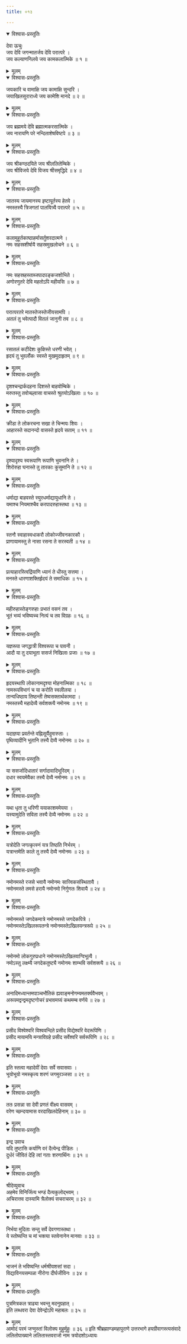 ```yaml
---
title: ०१३

---
```


<details open><summary>विश्वास-प्रस्तुतिः</summary>

देवा ऊचुः  
जय देवि जगन्मातर्जय देवि परात्परे ।  
जय कल्याणनिलये जय कामकलात्मिके ॥ १ ॥
</details>

<details><summary>मूलम्</summary>

देवा ऊचुः  
जय देवि जगन्मातर्जय देवि परात्परे ।  
जय कल्याणनिलये जय कामकलात्मिके ॥ १ ॥
</details>

<details open><summary>विश्वास-प्रस्तुतिः</summary>

जयकारि च वामाक्षि जय कामाक्षि सुन्दरि ।  
जयाखिलसुराराध्ये जय कामेशि मानदे ॥ २ ॥
</details>

<details><summary>मूलम्</summary>

जयकारि च वामाक्षि जय कामाक्षि सुन्दरि ।  
जयाखिलसुराराध्ये जय कामेशि मानदे ॥ २ ॥
</details>

<details open><summary>विश्वास-प्रस्तुतिः</summary>

जय ब्रह्ममये देवि ब्रह्मात्मकरसात्मिके ।  
जय नारायणि परे नन्दिताशेषविष्टपे ॥ ३ ॥
</details>

<details><summary>मूलम्</summary>

जय ब्रह्ममये देवि ब्रह्मात्मकरसात्मिके ।  
जय नारायणि परे नन्दिताशेषविष्टपे ॥ ३ ॥
</details>

<details open><summary>विश्वास-प्रस्तुतिः</summary>

जय श्रीकण्ठदयिते जय श्रीललितेम्बिके ।  
जय श्रीविजये देवि विजय श्रीसमृद्धिदे ॥ ४ ॥
</details>

<details><summary>मूलम्</summary>

जय श्रीकण्ठदयिते जय श्रीललितेम्बिके ।  
जय श्रीविजये देवि विजय श्रीसमृद्धिदे ॥ ४ ॥
</details>

<details open><summary>विश्वास-प्रस्तुतिः</summary>

जातस्य जायमानस्य इष्टापूर्तस्य हेतवे ।  
नमस्तस्यै त्रिजगतां पालयित्र्यै परात्परे ॥ ५ ॥
</details>

<details><summary>मूलम्</summary>

जातस्य जायमानस्य इष्टापूर्तस्य हेतवे ।  
नमस्तस्यै त्रिजगतां पालयित्र्यै परात्परे ॥ ५ ॥
</details>

<details open><summary>विश्वास-प्रस्तुतिः</summary>

कलामुहूर्तकाष्ठाहर्मासर्तुशरदात्मने ।  
नमः सहस्रशीर्षायै सहस्रमुखलोचने ॥ ६ ॥
</details>

<details><summary>मूलम्</summary>

कलामुहूर्तकाष्ठाहर्मासर्तुशरदात्मने ।  
नमः सहस्रशीर्षायै सहस्रमुखलोचने ॥ ६ ॥
</details>

<details open><summary>विश्वास-प्रस्तुतिः</summary>

नमः सहस्रहस्ताब्जपादपङ्कजशोभिते ।  
अणोरणुतरे देवि महतोऽपि महीयसि ॥ ७ ॥
</details>

<details><summary>मूलम्</summary>

नमः सहस्रहस्ताब्जपादपङ्कजशोभिते ।  
अणोरणुतरे देवि महतोऽपि महीयसि ॥ ७ ॥
</details>

<details open><summary>विश्वास-प्रस्तुतिः</summary>

परात्परतरे मातस्तेजस्तेजीयसामपि ।  
अतलं तु भवेत्पादौ वितलं जानुनी तव ॥ ८ ॥
</details>

<details><summary>मूलम्</summary>

परात्परतरे मातस्तेजस्तेजीयसामपि ।  
अतलं तु भवेत्पादौ वितलं जानुनी तव ॥ ८ ॥
</details>

<details open><summary>विश्वास-प्रस्तुतिः</summary>

रसातलं कटीदेशः कुक्षिस्ते धरणी भवेत् ।  
हृदयं तु भुवर्लोकः स्वस्ते मुखमुदाहृतम् ॥ ९ ॥
</details>

<details><summary>मूलम्</summary>

रसातलं कटीदेशः कुक्षिस्ते धरणी भवेत् ।  
हृदयं तु भुवर्लोकः स्वस्ते मुखमुदाहृतम् ॥ ९ ॥
</details>

<details open><summary>विश्वास-प्रस्तुतिः</summary>

दृशश्चन्द्रार्कदहना दिशस्ते बाहवोम्बिके ।  
मरुतस्तु तवोच्छ्वासा वाचस्ते श्रुतयोऽखिलाः ॥ १० ॥
</details>

<details><summary>मूलम्</summary>

दृशश्चन्द्रार्कदहना दिशस्ते बाहवोम्बिके ।  
मरुतस्तु तवोच्छ्वासा वाचस्ते श्रुतयोऽखिलाः ॥ १० ॥
</details>

<details open><summary>विश्वास-प्रस्तुतिः</summary>

क्रीडा ते लोकरचना सखा ते चिन्मयः शिवः ।  
आहारस्ते सदानन्दो वासस्ते हृदये सताम् ॥ ११ ॥
</details>

<details><summary>मूलम्</summary>

क्रीडा ते लोकरचना सखा ते चिन्मयः शिवः ।  
आहारस्ते सदानन्दो वासस्ते हृदये सताम् ॥ ११ ॥
</details>

<details open><summary>विश्वास-प्रस्तुतिः</summary>

दृश्यादृश्य स्वरूपाणि रूपाणि भुवनानि ते ।  
शिरोरुहा घनास्ते तु तारकाः कुसुमानि ते ॥ १२ ॥
</details>

<details><summary>मूलम्</summary>

दृश्यादृश्य स्वरूपाणि रूपाणि भुवनानि ते ।  
शिरोरुहा घनास्ते तु तारकाः कुसुमानि ते ॥ १२ ॥
</details>

<details open><summary>विश्वास-प्रस्तुतिः</summary>

धर्माद्या बाहवस्ते स्युरधर्माद्यायुधानि ते ।  
यमाश्च नियमाश्चैव करपादरुहास्तथा ॥ १३ ॥
</details>

<details><summary>मूलम्</summary>

धर्माद्या बाहवस्ते स्युरधर्माद्यायुधानि ते ।  
यमाश्च नियमाश्चैव करपादरुहास्तथा ॥ १३ ॥
</details>

<details open><summary>विश्वास-प्रस्तुतिः</summary>

स्तनौ स्वाहास्वधाकरौ लोकोज्जीवनकारकौ ।  
प्राणायामस्तु ते नासा रसना ते सरस्वती ॥ १४ ॥
</details>

<details><summary>मूलम्</summary>

स्तनौ स्वाहास्वधाकरौ लोकोज्जीवनकारकौ ।  
प्राणायामस्तु ते नासा रसना ते सरस्वती ॥ १४ ॥
</details>

<details open><summary>विश्वास-प्रस्तुतिः</summary>

प्रत्याहारस्त्विद्रिंयाणि ध्यानं ते धीस्तु सत्तमा ।  
मनस्ते धारणाशक्तिर्हृदयं ते समाधिकः ॥ १५ ॥
</details>

<details><summary>मूलम्</summary>

प्रत्याहारस्त्विद्रिंयाणि ध्यानं ते धीस्तु सत्तमा ।  
मनस्ते धारणाशक्तिर्हृदयं ते समाधिकः ॥ १५ ॥
</details>

<details open><summary>विश्वास-प्रस्तुतिः</summary>

महीरुहास्तेङ्गरुहाः प्रभातं वसनं तव ।  
भूतं भव्यं भविष्यच्च नित्यं च तव विग्रहः ॥ १६ ॥
</details>

<details><summary>मूलम्</summary>

महीरुहास्तेङ्गरुहाः प्रभातं वसनं तव ।  
भूतं भव्यं भविष्यच्च नित्यं च तव विग्रहः ॥ १६ ॥
</details>

<details open><summary>विश्वास-प्रस्तुतिः</summary>

यज्ञरूपा जगद्धात्री विश्वरूपा च पावनी ।  
आदौ या तु दयाभूता ससर्ज निखिलाः प्रजाः ॥ १७ ॥
</details>

<details><summary>मूलम्</summary>

यज्ञरूपा जगद्धात्री विश्वरूपा च पावनी ।  
आदौ या तु दयाभूता ससर्ज निखिलाः प्रजाः ॥ १७ ॥
</details>

<details open><summary>विश्वास-प्रस्तुतिः</summary>

हृदयस्थापि लोकानामदृश्या मोहनात्मिका ॥ १८ ॥  
नामरूपविभागं च या करोति स्वलीलया ।  
तान्यधिष्ठाय तिष्ठन्ती तेष्वसक्तार्थकामदा ।  
नमस्तस्यै महादेव्यै सर्वशक्त्यै नमोनमः ॥ १९ ॥
</details>

<details><summary>मूलम्</summary>

हृदयस्थापि लोकानामदृश्या मोहनात्मिका ॥ १८ ॥  
नामरूपविभागं च या करोति स्वलीलया ।  
तान्यधिष्ठाय तिष्ठन्ती तेष्वसक्तार्थकामदा ।  
नमस्तस्यै महादेव्यै सर्वशक्त्यै नमोनमः ॥ १९ ॥
</details>

<details open><summary>विश्वास-प्रस्तुतिः</summary>

यदाज्ञया प्रवर्तन्ते वह्निसूर्यैदुमारुताः ।  
पृथिव्यादीनि भूतानि तस्यै देव्यै नमोनमः ॥ २० ॥
</details>

<details><summary>मूलम्</summary>

यदाज्ञया प्रवर्तन्ते वह्निसूर्यैदुमारुताः ।  
पृथिव्यादीनि भूतानि तस्यै देव्यै नमोनमः ॥ २० ॥
</details>

<details open><summary>विश्वास-प्रस्तुतिः</summary>

या ससर्जादिधातारं सर्गादावादिभूरिदम् ।  
दधार स्वयमेवैका तस्यै देव्यै नमोनमः ॥ २१ ॥
</details>

<details><summary>मूलम्</summary>

या ससर्जादिधातारं सर्गादावादिभूरिदम् ।  
दधार स्वयमेवैका तस्यै देव्यै नमोनमः ॥ २१ ॥
</details>

<details open><summary>विश्वास-प्रस्तुतिः</summary>

यथा धृता तु धरिणी ययाकाशममेयया ।  
यस्यामुदेति सविता तस्यै देव्यै नमोनमः ॥ २२ ॥
</details>

<details><summary>मूलम्</summary>

यथा धृता तु धरिणी ययाकाशममेयया ।  
यस्यामुदेति सविता तस्यै देव्यै नमोनमः ॥ २२ ॥
</details>

<details open><summary>विश्वास-प्रस्तुतिः</summary>

यत्रोदेति जगत्कृत्स्नं यत्र तिष्ठति निर्भरम् ।  
यत्रान्तमेति काले तु तस्यै देव्यै नमोनमः ॥ २३ ॥
</details>

<details><summary>मूलम्</summary>

यत्रोदेति जगत्कृत्स्नं यत्र तिष्ठति निर्भरम् ।  
यत्रान्तमेति काले तु तस्यै देव्यै नमोनमः ॥ २३ ॥
</details>

<details open><summary>विश्वास-प्रस्तुतिः</summary>

नमोनमस्ते रजसे भवायै नमोनमः सात्त्विकसंस्थितायै ।  
नमोनमस्ते तमसे हरायै नमोनमो निर्गुणतः शिवायै ॥ २४ ॥
</details>

<details><summary>मूलम्</summary>

नमोनमस्ते रजसे भवायै नमोनमः सात्त्विकसंस्थितायै ।  
नमोनमस्ते तमसे हरायै नमोनमो निर्गुणतः शिवायै ॥ २४ ॥
</details>

<details open><summary>विश्वास-प्रस्तुतिः</summary>

नमोनमस्ते जगदेकमात्रे नमोनमस्ते जगदेकपित्रे ।  
नमोनमस्तेऽखिलरूपतन्त्रे नमोनमस्तेऽखिलयन्त्ररूपे ॥ २५ ॥
</details>

<details><summary>मूलम्</summary>

नमोनमस्ते जगदेकमात्रे नमोनमस्ते जगदेकपित्रे ।  
नमोनमस्तेऽखिलरूपतन्त्रे नमोनमस्तेऽखिलयन्त्ररूपे ॥ २५ ॥
</details>

<details open><summary>विश्वास-प्रस्तुतिः</summary>

नमोनमो लोकगुरुप्रधाने नमोनमस्तेऽखिलवाग्विभूत्यै ।  
नमोऽस्तु लक्ष्म्यै जगदेकतुष्ट्यै नमोनमः शाम्भवि सर्वशक्त्यै ॥ २६ ॥
</details>

<details><summary>मूलम्</summary>

नमोनमो लोकगुरुप्रधाने नमोनमस्तेऽखिलवाग्विभूत्यै ।  
नमोऽस्तु लक्ष्म्यै जगदेकतुष्ट्यै नमोनमः शाम्भवि सर्वशक्त्यै ॥ २६ ॥
</details>

<details open><summary>विश्वास-प्रस्तुतिः</summary>

अनादिमध्यान्तमपाञ्चभौतिकं ह्यवाङ्मनोगम्यमतर्क्यवैभवम् ।  
अरूपमद्वन्द्वमदृष्टगोचरं प्रभावमग्र्यं कथमम्ब वर्णये ॥ २७ ॥
</details>

<details><summary>मूलम्</summary>

अनादिमध्यान्तमपाञ्चभौतिकं ह्यवाङ्मनोगम्यमतर्क्यवैभवम् ।  
अरूपमद्वन्द्वमदृष्टगोचरं प्रभावमग्र्यं कथमम्ब वर्णये ॥ २७ ॥
</details>

<details open><summary>विश्वास-प्रस्तुतिः</summary>

प्रसीद विश्वेश्वरि विश्ववन्दिते प्रसीद विद्येश्वरि वेदरूपिणि ।  
प्रसीद मायामयि मन्त्राविग्रहे प्रसीद सर्वेश्वरि सर्वरूपिणि ॥ २८ ॥
</details>

<details><summary>मूलम्</summary>

प्रसीद विश्वेश्वरि विश्ववन्दिते प्रसीद विद्येश्वरि वेदरूपिणि ।  
प्रसीद मायामयि मन्त्राविग्रहे प्रसीद सर्वेश्वरि सर्वरूपिणि ॥ २८ ॥
</details>

<details open><summary>विश्वास-प्रस्तुतिः</summary>

इति स्तत्वा महादेवीं देवाः सर्वे सवासवाः ।  
भूयोभूयो नमस्कृत्य शरणं जगमुरञ्जसा ॥ २९ ॥
</details>

<details><summary>मूलम्</summary>

इति स्तत्वा महादेवीं देवाः सर्वे सवासवाः ।  
भूयोभूयो नमस्कृत्य शरणं जगमुरञ्जसा ॥ २९ ॥
</details>

<details open><summary>विश्वास-प्रस्तुतिः</summary>

ततः प्रसन्ना सा देवी प्रणतं वीक्ष्य वासवम् ।  
वरेण च्छन्दयामास वरदाखिलदेहिनाम् ॥ ३० ॥
</details>

<details><summary>मूलम्</summary>

ततः प्रसन्ना सा देवी प्रणतं वीक्ष्य वासवम् ।  
वरेण च्छन्दयामास वरदाखिलदेहिनाम् ॥ ३० ॥
</details>

<details open><summary>विश्वास-प्रस्तुतिः</summary>

इन्द्र उवाच  
यदि तुष्टासि कर्याणि वरं दैत्येन्द्र पीडितः ।  
दुर्धरं जीवितं देहि त्वां गताः शरणार्थिनः ॥ ३१ ॥
</details>

<details><summary>मूलम्</summary>

इन्द्र उवाच  
यदि तुष्टासि कर्याणि वरं दैत्येन्द्र पीडितः ।  
दुर्धरं जीवितं देहि त्वां गताः शरणार्थिनः ॥ ३१ ॥
</details>

<details open><summary>विश्वास-प्रस्तुतिः</summary>

श्रीदेव्युवाच  
अहमेव विनिर्जित्य भण्डं दैत्यकुलोद्भवम् ।  
अचिरात्तव दास्यामि त्रैलोक्यं सचराचरम् ॥ ३२ ॥
</details>

<details><summary>मूलम्</summary>

श्रीदेव्युवाच  
अहमेव विनिर्जित्य भण्डं दैत्यकुलोद्भवम् ।  
अचिरात्तव दास्यामि त्रैलोक्यं सचराचरम् ॥ ३२ ॥
</details>

<details open><summary>विश्वास-प्रस्तुतिः</summary>

निर्भया मुदिताः सन्तु सर्वे देवगणास्तथा ।  
ये स्तोष्यन्ति च मां भक्त्या स्तवेनानेन मानवाः ॥ ३३ ॥
</details>

<details><summary>मूलम्</summary>

निर्भया मुदिताः सन्तु सर्वे देवगणास्तथा ।  
ये स्तोष्यन्ति च मां भक्त्या स्तवेनानेन मानवाः ॥ ३३ ॥
</details>

<details open><summary>विश्वास-प्रस्तुतिः</summary>

भाजनं ते भविष्यन्ति धर्मश्रीयशसां सदा ।  
विद्याविनयसम्पन्ना नीरोगा दीर्घजीविनः ॥ ३४ ॥
</details>

<details><summary>मूलम्</summary>

भाजनं ते भविष्यन्ति धर्मश्रीयशसां सदा ।  
विद्याविनयसम्पन्ना नीरोगा दीर्घजीविनः ॥ ३४ ॥
</details>

<details open><summary>विश्वास-प्रस्तुतिः</summary>

पुत्रमित्रकल त्राढ्या भवन्तु मदनुग्रहात् ।  
इति लब्धवरा देवा देवेन्द्रोऽपि महाबलः ॥ ३५ ॥
</details>

<details><summary>मूलम्</summary>

पुत्रमित्रकल त्राढ्या भवन्तु मदनुग्रहात् ।  
इति लब्धवरा देवा देवेन्द्रोऽपि महाबलः ॥ ३५ ॥
</details>
आमोदं परमं जग्मुस्तां विलोक्य मुहुर्मुहुः ॥ ३६ ॥  
इति श्रीब्रह्माण्डमहापुराणे उत्तरभागे हयग्रीवागस्त्यसंवादे ललितोपाख्याने ललितास्तवराजो नाम त्रयोदशोऽध्यायः